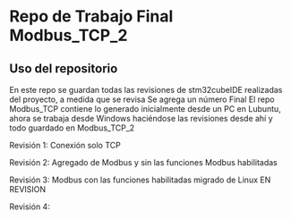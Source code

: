 # Repo de Trabajo Final Modbus_TCP_2

## Uso del repositorio

En este repo se guardan todas las revisiones de stm32cubeIDE realizadas del proyecto, a medida que se revisa
Se agrega un número Final
El repo Modbus_TCP contiene lo generado inicialmente desde un PC en Lubuntu, ahora se trabaja desde Windows
haciéndose las revisiones desde ahí y todo guardado en Modbus_TCP_2

Revisión 1: Conexión solo TCP 

Revisión 2: Agregado de Modbus y sin las funciones Modbus habilitadas

Revisión 3: Modbus con las funciones habilitadas migrado de Linux EN REVISION

Revisión 4:
